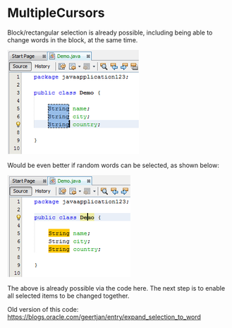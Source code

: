 # MultipleCursors

   Block/rectangular selection is already possible, including being able to change words in the block, at the same time.

   ![Alt text](/pics/block-select-1.png?raw=true "Step 1")
   
   Would be even better if random words can be selected, as shown below:
   
   ![Alt text](/pics/block-select-2.png?raw=true "Step 2")
   
   The above is already possible via the code here. The next step is to enable all selected items to be changed together.

   Old version of this code: https://blogs.oracle.com/geertjan/entry/expand_selection_to_word

